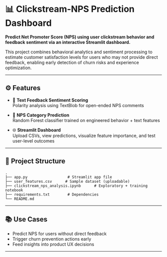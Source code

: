 # 📊 Clickstream-NPS Prediction Dashboard

**Predict Net Promoter Score (NPS) using user clickstream behavior and feedback sentiment via an interactive Streamlit dashboard.**

This project combines behavioral analytics and sentiment processing to estimate customer satisfaction levels for users who may not provide direct feedback, enabling early detection of churn risks and experience optimization.

---

## ⚙️ Features

- 💬 **Text Feedback Sentiment Scoring**  
  Polarity analysis using TextBlob for open-ended NPS comments

- 🧐 **NPS Category Prediction**  
  Random Forest classifier trained on engineered behavior + text features

- 🌐 **Streamlit Dashboard**  
  Upload CSVs, view predictions, visualize feature importance, and test user-level outcomes

---




## 📅 Project Structure

```
.
├── app.py                  # Streamlit app file
├── user_features.csv      # Sample dataset (uploadable)
├── clickstream_nps_analysis.ipynb      # Exploratory + training notebook
├── requirements.txt        # Dependencies
└── README.md
```

---

## 📚 Use Cases

- Predict NPS for users without direct feedback
- Trigger churn prevention actions early
- Feed insights into product UX decisions

---


